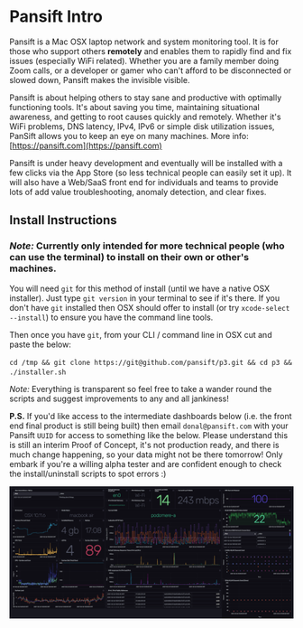 # Pansift Intro 

Pansift is a Mac OSX laptop network and system monitoring tool. It is for those who support others **remotely** and enables them to rapidly find and fix issues (especially WiFi related). Whether you are a family member doing Zoom calls, or a developer or gamer who can't afford to be disconnected or slowed down, Pansift makes the invisible visible.

Pansift is about helping others to stay sane and productive with optimally functioning tools. It's about saving you time, maintaining situational awareness, and getting to root causes quickly and remotely. Whether it's WiFi problems, DNS latency, IPv4, IPv6 or simple disk utilization issues, PanSift allows you to keep an eye on many machines. More info: [https://pansift.com](https://pansift.com) 
 
Pansift is under heavy development and eventually will be installed with a few clicks via the App Store (so less technical people can easily set it up). It will also have a Web/SaaS front end for individuals and teams to provide lots of add value troubleshooting, anomaly detection, and clear fixes.

## Install Instructions

### *Note:* Currently only intended for more technical people (who can use the terminal) to install on their own or other's machines.

You will need `git` for this method of install (until we have a native OSX installer). Just type `git version` in your terminal to see if it's there. If you don't have `git` installed then OSX should offer to install (or try `xcode-select --install`) to ensure you have the command line tools.

Then once you have `git`, from your CLI / command line in OSX cut and paste the below:

`cd /tmp && git clone https://git@github.com/pansift/p3.git && cd p3 && ./installer.sh`

*Note:* Everything is transparent so feel free to take a wander round the scripts and suggest improvements to any and all jankiness!

**P.S.** If you'd like access to the intermediate dashboards below (i.e. the front end final product is still being built) then email `donal@pansift.com` with your Pansift `UUID` for access to something like the below. Please understand this is still an interim Proof of Concept, it's not production ready, and there is much change happening, so your data might not be there tomorrow! Only embark if you're a willing alpha tester and are confident enough to check the install/uninstall scripts to spot errors :)

![Intermediate Dashboard](https://github.com/pansift/p3/blob/main/Images/publicity_cap_v1.png?raw=true)

